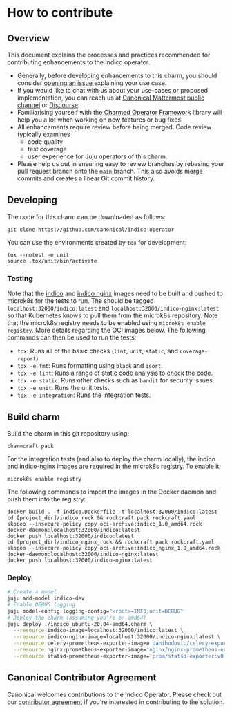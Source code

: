 # How to contribute

## Overview

This document explains the processes and practices recommended for contributing enhancements to the Indico operator.

- Generally, before developing enhancements to this charm, you should consider [opening an issue
  ](https://github.com/canonical/indico-operator/issues) explaining your use case.
- If you would like to chat with us about your use-cases or proposed implementation, you can reach
  us at [Canonical Mattermost public channel](https://chat.charmhub.io/charmhub/channels/charm-dev)
  or [Discourse](https://discourse.charmhub.io/).
- Familiarising yourself with the [Charmed Operator Framework](https://juju.is/docs/sdk) library
  will help you a lot when working on new features or bug fixes.
- All enhancements require review before being merged. Code review typically examines
  - code quality
  - test coverage
  - user experience for Juju operators of this charm.
- Please help us out in ensuring easy to review branches by rebasing your pull request branch onto the `main` branch. This also avoids merge commits and creates a linear Git commit history.

## Developing

The code for this charm can be downloaded as follows:

```
git clone https://github.com/canonical/indico-operator
```

You can use the environments created by `tox` for development:

```shell
tox --notest -e unit
source .tox/unit/bin/activate
```

### Testing

Note that the [indico](indico_rock/rockcraft.yaml) and [indico nginx](indico_nginx_rock/rockcraft.yaml) images need to be built and pushed to microk8s for the tests to run. The should be tagged `localhost:32000/indico:latest` and `localhost:32000/indico-nginx:latest` so that Kubernetes knows to pull them from the microk8s repository. Note that the microk8s registry needs to be enabled using `microk8s enable registry`. More details regarding the OCI images below. The following commands can then be used to run the tests:

* `tox`: Runs all of the basic checks (`lint`, `unit`, `static`, and `coverage-report`).
* `tox -e fmt`: Runs formatting using `black` and `isort`.
* `tox -e lint`: Runs a range of static code analysis to check the code.
* `tox -e static`: Runs other checks such as `bandit` for security issues.
* `tox -e unit`: Runs the unit tests.
* `tox -e integration`: Runs the integration tests.

## Build charm

Build the charm in this git repository using:

```shell
charmcraft pack
```
For the integration tests (and also to deploy the charm locally), the indico
and indico-nginx images are required in the microk8s registry. To enable it:

    microk8s enable registry

The following commands to import the images in the Docker daemon and push them into the registry:

    docker build . -f indico.Dockerfile -t localhost:32000/indico:latest
    cd [project_dir]/indico_rock && rockcraft pack rockcraft.yaml
    skopeo --insecure-policy copy oci-archive:indico_1.0_amd64.rock docker-daemon:localhost:32000/indico:latest
    docker push localhost:32000/indico:latest
    cd [project_dir]/indico_nginx_rock && rockcraft pack rockcraft.yaml
    skopeo --insecure-policy copy oci-archive:indico_nginx_1.0_amd64.rock docker-daemon:localhost:32000/indico-nginx:latest
    docker push localhost:32000/indico-nginx:latest

### Deploy

```bash
# Create a model
juju add-model indico-dev
# Enable DEBUG logging
juju model-config logging-config="<root>=INFO;unit=DEBUG"
# Deploy the charm (assuming you're on amd64)
juju deploy ./indico_ubuntu-20.04-amd64.charm \
  --resource indico-image=localhost:32000/indico:latest \
  --resource indico-nginx-image=localhost:32000/indico-nginx:latest \
  --resource celery-prometheus-exporter-image='danihodovic/celery-exporter:0.7.6' \
  --resource nginx-prometheus-exporter-image='nginx/nginx-prometheus-exporter:0.10.0' \
  --resource statsd-prometheus-exporter-image='prom/statsd-exporter:v0.22.8'
```

## Canonical Contributor Agreement

Canonical welcomes contributions to the Indico Operator. Please check out our [contributor agreement](https://ubuntu.com/legal/contributors) if you're interested in contributing to the solution.
